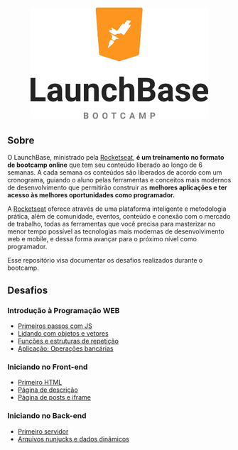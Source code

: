 <h1 align="center">
  <img alt="LaunchBase Bootcamp" src="assets/launchbase-bootcamp-logo.png" width="400px" />
</h1>

## Sobre  

O LaunchBase, ministrado pela [Rocketseat](https://rocketseat.com.br/), **é um treinamento no formato de bootcamp online** que tem seu conteúdo liberado ao longo de 6 semanas. A cada semana os conteúdos são liberados de acordo com um cronograma, guiando o aluno pelas ferramentas e conceitos mais modernos de desenvolvimento que permitirão construir as **melhores aplicações e ter acesso às melhores oportunidades como programador.**

A [Rocketseat](https://rocketseat.com.br/) oferece através de uma plataforma inteligente e metodologia prática, além de comunidade, eventos, conteúdo e conexão com o mercado de trabalho, todas as ferramentas que você precisa para masterizar no menor tempo possível as tecnologias mais modernas de desenvolvimento web e mobile, e dessa forma avançar para o próximo nível como programador.

Esse repositório visa documentar os desafios realizados durante o bootcamp.

## Desafios

### Introdução à Programação WEB

- [Primeiros passos com JS](desafio-1-1/desafio-1-1.md)
- [Lidando com objetos e vetores](desafio-1-2/desafio-1-2.md)
- [Funções e estruturas de repetição](desafio-1-3/desafio-1-3.md)
- [Aplicação: Operações bancárias](desafio-1-4/desafio-1-4.md)

### Iniciando no Front-end

- [Primeiro HTML](desafio-2-1/desafio-2-1.md)
- [Página de descrição](desafio-2-2/desafio-2-2.md)
- [Página de posts e iframe](desafio-2-3/desafio-2-3.md)

### Iniciando no Back-end

- [Primeiro servidor](desafio-3-1/desafio-3-1.md)
- [Arquivos nunjucks e dados dinâmicos](desafio-3-2/desafio-3-2.md)